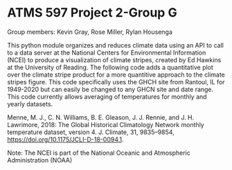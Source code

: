 # ATMS 597 Project 2-Group G

Group members: Kevin Gray, Rose Miller, Rylan Housenga

This python module organizes and reduces climate data using an API to call to a data server at the National Centers for Environmental Information (NCEI) to produce a visualization of  climate stripes, created by Ed Hawkins at the University of Reading. The following code adds a quantitative plot over the climate stripe product for a more quantitive approach to the climate stripes figure. This code specifically uses the GHCH site from Rantoul, IL for 1949-2020 but can easily be changed to any GHCN site and date range. This code currently allows averaging of temperatures for monthly and yearly datasets.

 

Menne, M. J., C. N. Williams, B. E. Gleason, J. J. Rennie, and J. H. Lawrimore, 2018: The Global Historical Climatology Network monthly temperature dataset, version 4. J. Climate, 31, 9835–9854, https://doi.org/10.1175/JCLI-D-18-0094.1.

Note: The NCEI is part of the National Oceanic and Atmospheric Administration (NOAA)
